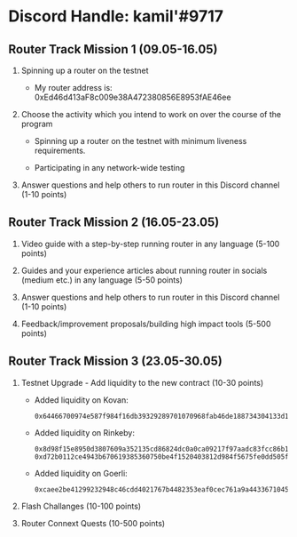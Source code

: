 # Discord Handle: kamil'#9717
## Router Track Mission 1 (09.05-16.05)

1) Spinning up a router on the testnet

    - My router address is: 0xEd46d413aF8c009e38A472380856E8953fAE46ee

2) Choose the activity which you intend to work on over the course of the program

    - Spinning up a router on the testnet with minimum liveness requirements. 

    - Participating in any network-wide testing


3) Answer questions and help others to run router in this Discord channel (1-10 points)

## Router Track Mission 2 (16.05-23.05)

1) Video guide with a step-by-step running router in any language (5-100 points)

2) Guides and your experience articles about running router in socials (medium etc.) in any language (5-50 points)

3) Answer questions and help others to run router in this Discord channel (1-10 points)

4) Feedback/improvement proposals/building high impact tools (5-500 points)


## Router Track Mission 3 (23.05-30.05)

1) Testnet Upgrade - Add liquidity to the new contract (10-30 points)

   - Added liquidity on Kovan:

         0x64466700974e587f984f16db39329289701070968fab46de188734304133d104
        

   - Added liquidity on Rinkeby:

         0x8d98f15e8950d3807609a352135cd86824dc0a0ca09217f97aadc83fcc86b185
         0xd72b0112ce4943b670619385360750be4f1520403812d984f5675fe0dd505f7d
         

   - Added liquidity on Goerli:
   
         0xcaee2be41299232948c46cdd4021767b4482353eaf0cec761a9a4433671045b1
         
2) Flash Challanges (10-100 points)

3) Router Connext Quests (10-500 points)
